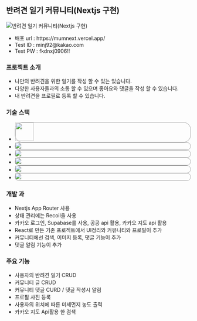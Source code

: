 <style>
  .border_li li {border:1px solid #999; border-radius: 20px;}
</style>
<h2>반려견 일기 커뮤니티(Nextjs 구현) </h2>

<img src="https://fpjdvuxtsnhwwltmlwcx.supabase.co/storage/v1/object/public/img/git/main.png" alt="반려견 일기 커뮤니티(Nextjs 구현)"/>
<ul>
        <li>배포 url : https://mumnext.vercel.app/</li>
        <li>Test ID : minj92@kakao.com</li>
        <li>Test PW : fkdnxj0906!!</li>
</ul>

<h3>프로젝트 소개</h3>
<ul>
        <li>나만의 반려견을 위한 일기를 작성 할 수 있는 있습니다.</li>
        <li>다양한 사용자들과의 소통 할 수 있으며 좋아요와 댓글을 작성 할 수 있습니다.</li>
        <li>내 반려견을 프로필로 등록 할 수 있습니다.</li>
</ul>


<h3>기술 스택</h3>
<ul class="border_li">
<li>
  <img width="50px" height="50px "src="https://fpjdvuxtsnhwwltmlwcx.supabase.co/storage/v1/object/public/img/language/l-icon20.png" alt"nextjs">
</li>
<li>
  <img src="https://fpjdvuxtsnhwwltmlwcx.supabase.co/storage/v1/object/public/img/language/l-icon18.png" alt"recoil">
</li>
<li>
  <img src="https://fpjdvuxtsnhwwltmlwcx.supabase.co/storage/v1/object/public/img/language/l-icon15.png" alt"Typescript">
</li>
<li>
  <img src="https://fpjdvuxtsnhwwltmlwcx.supabase.co/storage/v1/object/public/img/language/l-icon7.png" alt"Tailwind">
</li>
<li>
  <img src="https://fpjdvuxtsnhwwltmlwcx.supabase.co/storage/v1/object/public/img/language/l-icon10.png" alt"supabase">
</li>
<li>
  <img src="https://fpjdvuxtsnhwwltmlwcx.supabase.co/storage/v1/object/public/img/language/l-icon7.png" alt"Tailwind">
</li>
</ul>


<h3>개발 과</h3>
<ul>
         <li>Nextjs App Router 사용</li>
         <li>상태 관리에는 Recoil을 사용</li>
         <li>카카오 로그인, Supabase를 사용, 공공 api 활용, 카카오 지도 api 활용</li>
         <li>React로 만든 기존 프로젝트에서 UI정리와 커뮤니티와 프로필이 추가</li>
         <li>커뮤니티에선 검색, 이미지 등록, 댓글 기능이 추가</li>
         <li>댓글 알림 기능이 추가 </li>
</ul>


<h3>주요 기능</h3>
<ul>
        <li>사용자의 반려견 일기 CRUD</li>
        <li>커뮤니티 글 CRUD</li>
        <li>커뮤니티 댓글 CURD / 댓글 작성시 알림</li>
        <li>프로필 사진 등록</li>
        <li>사용자의 위치에 따른 미세먼지 농도 출력</li>
        <li>카카오 지도 Api활용 한 검색</li>
</ul>

